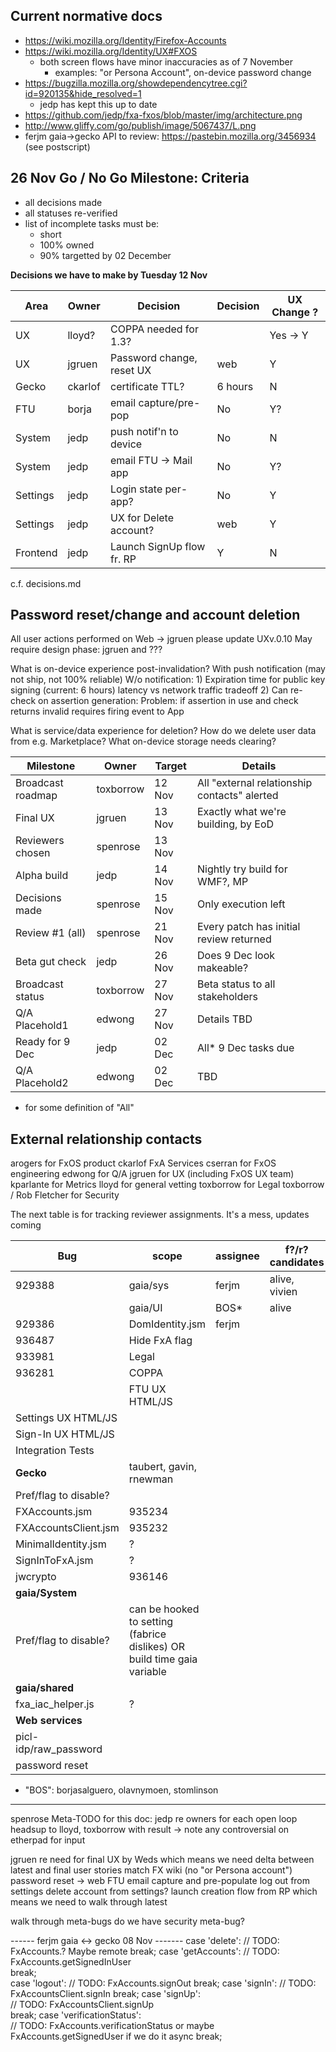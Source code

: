 Current normative docs
----------------------
* https://wiki.mozilla.org/Identity/Firefox-Accounts
* https://wiki.mozilla.org/Identity/UX#FXOS
  - both screen flows have minor inaccuracies as of 7 November
    - examples: "or Persona Account", on-device password change
* https://bugzilla.mozilla.org/showdependencytree.cgi?id=920135&hide_resolved=1
  - jedp has kept this up to date
* https://github.com/jedp/fxa-fxos/blob/master/img/architecture.png
* http://www.gliffy.com/go/publish/image/5067437/L.png
* ferjm gaia->gecko API to review: https://pastebin.mozilla.org/3456934 (see postscript)

26 Nov Go / No Go Milestone: Criteria
-------------------------------------
 - all decisions made
 - all statuses re-verified
 - list of incomplete tasks must be:
   * short
   * 100% owned
   * 90% targetted by 02 December

**Decisions we have to make by Tuesday 12 Nov**

|   Area  |   Owner    |   Decision                |  Decision   | UX Change ?
| ------- | ---------- | ------------------------- | ----------- | ---------- |
| UX       | lloyd?    | COPPA needed for 1.3?     | <toxborrow> | Yes -> Y   |
| UX       | jgruen    | Password change, reset UX | web         | Y          |
| Gecko    | ckarlof   | certificate TTL?          | 6 hours     | N
| FTU      | borja     | email capture/pre-pop     | No          | Y?
| System   | jedp      | push notif'n to device    | No          | N
| System   | jedp      | email FTU -> Mail app     | No          | Y?
| Settings | jedp      | Login state per-app?      | No          | Y
| Settings | jedp      | UX for Delete account?    | web         | Y
| Frontend | jedp      | Launch SignUp flow fr. RP | Y           | N

c.f. decisions.md

Password reset/change and account deletion
------------------------------------------
All user actions performed on Web -> jgruen please update UXv.0.10
  May require design phase: jgruen and ???

What is on-device experience post-invalidation?
  With push notification (may not ship, not 100% reliable)
  W/o notification:
    1) Expiration time for public key signing (current: 6 hours)
       latency vs network traffic tradeoff
    2) Can re-check on assertion generation:
       Problem: if assertion in use and check returns invalid requires firing event to App

What is service/data experience for deletion?
  How do we delete user data from e.g. Marketplace?
  What on-device storage needs clearing?


|   Milestone      | Owner     | Target | Details |
| ---------------- | --------- | ------ | -------- |
| Broadcast roadmap| toxborrow | 12 Nov | All "external relationship contacts" alerted
| Final UX         | jgruen    | 13 Nov | Exactly what we're building, by EoD
| Reviewers chosen | spenrose  | 13 Nov |
| Alpha build      | jedp      | 14 Nov | Nightly try build for WMF?, MP
| Decisions made   | spenrose  | 15 Nov | Only execution left
| Review #1 (all)  | spenrose  | 21 Nov | Every patch has initial review returned
| Beta gut check   | jedp      | 26 Nov | Does 9 Dec look makeable?
| Broadcast status | toxborrow | 27 Nov | Beta status to all stakeholders
| Q/A Placehold1   | edwong    | 27 Nov | Details TBD
| Ready for 9 Dec  | jedp      | 02 Dec | All* 9 Dec tasks due
| Q/A Placehold2   | edwong    | 02 Dec | TBD

* for some definition of "All"

External relationship contacts
------------------------------
  arogers for FxOS product
  ckarlof FxA Services
  cserran for FxOS engineering
  edwong for Q/A
  jgruen for UX (including FxOS UX team)
  kparlante for Metrics
  lloyd for general vetting
  toxborrow for Legal
  toxborrow / Rob Fletcher for Security

The next table is for tracking reviewer assignments. It's a mess, updates coming

| Bug    |  scope   | assignee | f?/r? candidates  | f? booked    | r? booked | details |
| ------ | -------- | -------- | ----------------- | ------------ | --------- | -------|
| 929388 | gaia/sys | ferjm    | alive, vivien     |
|        | gaia/UI  | BOS*     | alive
| 929386 | DomIdentity.jsm  | ferjm    | <spenrose>
| 936487 | Hide FxA flag | 
| 933981 | Legal    |
| 936281 | COPPA    |
|        | FTU UX HTML/JS         |
| Settings UX HTML/JS    |
| Sign-In UX HTML/JS     |
| Integration Tests      |
|    **Gecko**           |                   taubert, gavin, rnewman
| Pref/flag to disable?  |
| FXAccounts.jsm         |  935234    |                            
| FXAccountsClient.jsm   |  935232    | 
| MinimalIdentity.jsm    |       ?    |
| SignInToFxA.jsm        |       ?
| jwcrypto	         |  936146
|    **gaia/System**
| Pref/flag to disable?  | can be hooked to setting (fabrice dislikes) OR build time gaia variable
|    **gaia/shared**     |
| fxa_iac_helper.js      |       ?
|    **Web services**    |
| picl-idp/raw_password  |
| password reset         |

* "BOS": borjasalguero, olavnymoen, stomlinson

---------------
spenrose Meta-TODO for this doc:
  jedp re owners for each open loop
  headsup to lloyd, toxborrow with result
    -> note any controversial on etherpad for input

  jgruen re need for final UX by Weds
    which means we need delta between latest and final
      user stories match FX wiki (no "or Persona account")
      password reset -> web
      FTU email capture and pre-populate
      log out from settings
      delete account from settings?
      launch creation flow from RP
    which means we need to walk through latest

  walk through meta-bugs
    do we have security meta-bug?

------ ferjm gaia <-> gecko 08 Nov -------
          case 'delete':
            // TODO: FxAccounts.? Maybe remote
            break;
          case 'getAccounts':
            // TODO: FxAccounts.getSignedInUser                                   
            break;                                                                 
          case 'logout':
            // TODO: FxAccounts.signOut
            break;
          case 'signIn':
            // TODO: FxAccountsClient.signIn
            break;
          case 'signUp':                                                           
            // TODO: FxAccountsClient.signUp                                       
            break;
          case 'verificationStatus':                                               
            // TODO: FxAccounts.verificationStatus or maybe FxAccounts.getSignedUser if we do it async
            break; 
